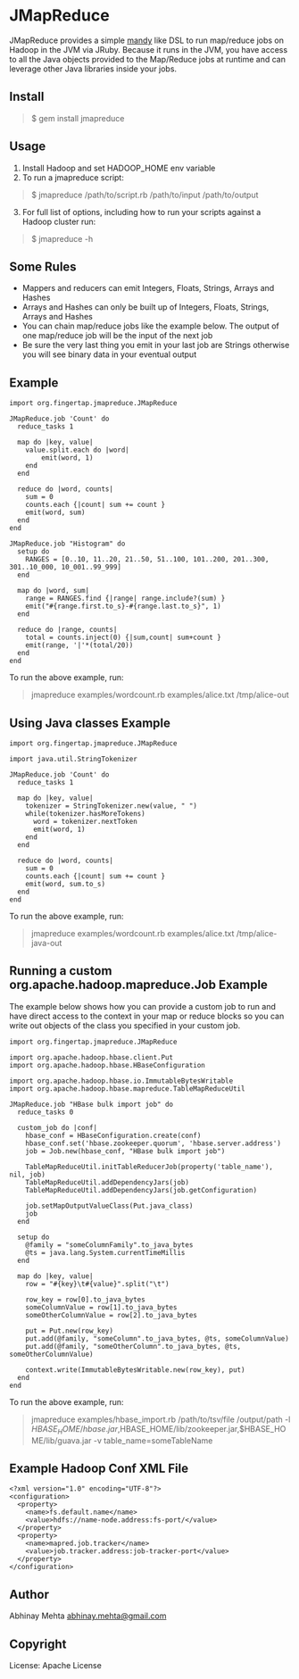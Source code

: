 JMapReduce
==========

JMapReduce provides a simple [mandy](http://github.com/forward/mandy "Mandy") like DSL to run map/reduce jobs on Hadoop in the JVM via JRuby. Because it runs in the JVM, you have access to all the Java objects provided to the Map/Reduce jobs at runtime and can leverage other Java libraries inside your jobs.

Install
-------

> $ gem install jmapreduce

Usage
-----

1. Install Hadoop and set HADOOP_HOME env variable
2. To run a jmapreduce script:
> $ jmapreduce /path/to/script.rb /path/to/input /path/to/output

3. For full list of options, including how to run your scripts against a Hadoop cluster run:
> $ jmapreduce -h

Some Rules
----------

* Mappers and reducers can emit Integers, Floats, Strings, Arrays and Hashes
* Arrays and Hashes can only be built up of Integers, Floats, Strings, Arrays and Hashes
* You can chain map/reduce jobs like the example below. The output of one map/reduce job will be the input of the next job
* Be sure the very last thing you emit in your last job are Strings otherwise you will see binary data in your eventual output

Example
-------
    
    import org.fingertap.jmapreduce.JMapReduce
    
    JMapReduce.job 'Count' do
      reduce_tasks 1
        
      map do |key, value|
        value.split.each do |word|
            emit(word, 1)
        end
      end
    
      reduce do |word, counts|
        sum = 0
        counts.each {|count| sum += count }
        emit(word, sum)
      end
    end
    
    JMapReduce.job "Histogram" do
      setup do
        RANGES = [0..10, 11..20, 21..50, 51..100, 101..200, 201..300, 301..10_000, 10_001..99_999]
      end
        
      map do |word, sum|
        range = RANGES.find {|range| range.include?(sum) }
        emit("#{range.first.to_s}-#{range.last.to_s}", 1)
      end
        
      reduce do |range, counts|
        total = counts.inject(0) {|sum,count| sum+count }
        emit(range, '|'*(total/20))
      end
    end

To run the above example, run:
> jmapreduce examples/wordcount.rb examples/alice.txt /tmp/alice-out

    
Using Java classes Example 
--------------------------
    
    import org.fingertap.jmapreduce.JMapReduce
    
    import java.util.StringTokenizer
    
    JMapReduce.job 'Count' do
      reduce_tasks 1
        
      map do |key, value|
        tokenizer = StringTokenizer.new(value, " ")
        while(tokenizer.hasMoreTokens)
          word = tokenizer.nextToken
          emit(word, 1)
        end
      end
    
      reduce do |word, counts|
        sum = 0
        counts.each {|count| sum += count }
        emit(word, sum.to_s)
      end
    end
    
To run the above example, run:
> jmapreduce examples/wordcount.rb examples/alice.txt /tmp/alice-java-out

Running a custom org.apache.hadoop.mapreduce.Job Example
--------------------------------------------------------

The example below shows how you can provide a custom job to run and have direct access to the context in your map or reduce blocks so you can write out objects of the class you specified in your custom job.
    
    import org.fingertap.jmapreduce.JMapReduce
    
    import org.apache.hadoop.hbase.client.Put
    import org.apache.hadoop.hbase.HBaseConfiguration
    
    import org.apache.hadoop.hbase.io.ImmutableBytesWritable
    import org.apache.hadoop.hbase.mapreduce.TableMapReduceUtil
    
    JMapReduce.job "HBase bulk import job" do
      reduce_tasks 0
      
      custom_job do |conf|
        hbase_conf = HBaseConfiguration.create(conf)
        hbase_conf.set('hbase.zookeeper.quorum', 'hbase.server.address')
        job = Job.new(hbase_conf, "HBase bulk import job")
        
        TableMapReduceUtil.initTableReducerJob(property('table_name'), nil, job)
        TableMapReduceUtil.addDependencyJars(job)
        TableMapReduceUtil.addDependencyJars(job.getConfiguration)
        
        job.setMapOutputValueClass(Put.java_class)
        job
      end
      
      setup do
        @family = "someColumnFamily".to_java_bytes
        @ts = java.lang.System.currentTimeMillis
      end
      
      map do |key, value|
        row = "#{key}\t#{value}".split("\t")
        
        row_key = row[0].to_java_bytes
        someColumnValue = row[1].to_java_bytes
        someOtherColumnValue = row[2].to_java_bytes
        
        put = Put.new(row_key)
        put.add(@family, "someColumn".to_java_bytes, @ts, someColumnValue)
        put.add(@family, "someOtherColumn".to_java_bytes, @ts, someOtherColumnValue)
        
        context.write(ImmutableBytesWritable.new(row_key), put)
      end
    end
    
To run the above example, run:
> jmapreduce examples/hbase_import.rb /path/to/tsv/file /output/path -l $HBASE_HOME/hbase.jar,$HBASE_HOME/lib/zookeeper.jar,$HBASE_HOME/lib/guava.jar -v table_name=someTableName

Example Hadoop Conf XML File
----------------------------

    <?xml version="1.0" encoding="UTF-8"?>
    <configuration>
      <property>
        <name>fs.default.name</name>
        <value>hdfs://name-node.address:fs-port/</value>
      </property>
      <property>
        <name>mapred.job.tracker</name>
        <value>job.tracker.address:job-tracker-port</value>
      </property>
    </configuration>

Author
-------

Abhinay Mehta <abhinay.mehta@gmail.com>

Copyright
---------

License: Apache License